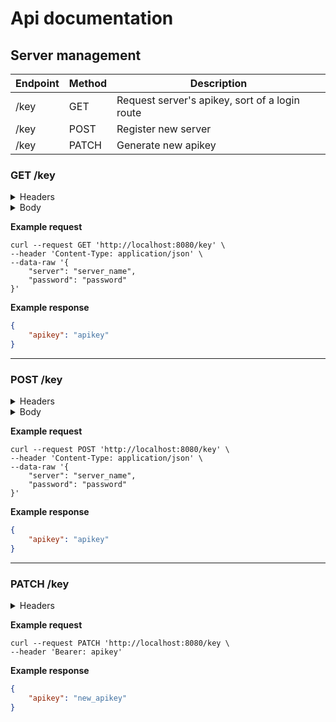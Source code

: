 # Api documentation

## **Server management**
| Endpoint | Method | Description |
| --- | --- | --- |
| /key | GET | Request server's apikey, sort of a login route
| /key | POST | Register new server
| /key | PATCH | Generate new apikey

### **GET** /key
<details>
    <summary>Headers</summary>

    Content-Type: application/json
</details>

<details>
    <summary>Body</summary>

| Param |  Type | Required | Description |
| --- | --- | --- | --- |
| server | string | Yes | Server name |
| password | string | Yes | Length must be between 8 and 64 characters |
</details>

**Example request**
```curl
curl --request GET 'http://localhost:8080/key' \
--header 'Content-Type: application/json' \
--data-raw '{
    "server": "server_name",
    "password": "password"
}'
```

**Example response**
```JSON
{
    "apikey": "apikey"
}
```

----

### **POST** /key
<details>
    <summary>Headers</summary>

    Content-Type: application/json
</details>

<details>
    <summary>Body</summary>

| Param |  Type | Required | Description |
| --- | --- | --- | --- |
| server | string | Yes | Server name |
| password | string | Yes | Length must be between 8 and 64 characters |
</details>

**Example request**
```curl
curl --request POST 'http://localhost:8080/key' \
--header 'Content-Type: application/json' \
--data-raw '{
    "server": "server_name",
    "password": "password"
}'
```

**Example response**
```JSON
{
    "apikey": "apikey"
}
```

---

### **PATCH** /key
<details>
    <summary>Headers</summary>

    Bearer: apikey
</details>

**Example request**
```curl
curl --request PATCH 'http://localhost:8080/key \
--header 'Bearer: apikey'
```

**Example response**
```JSON
{
    "apikey": "new_apikey"
}
```